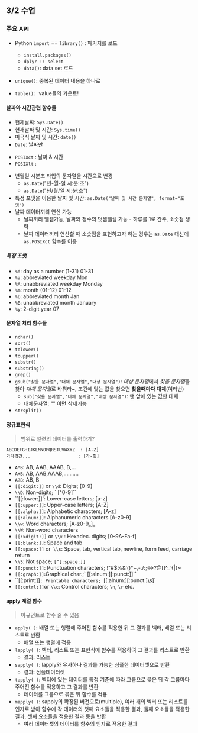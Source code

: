 ## 3/2 수업



### 주요 API

* Python `import` == `library()` : 패키지를 로드
  * `install.packages()`
  * `dplyr :: select`
  * `data()`: data set 로드

* `unique()`: 중복된 데이터 내용을 하나로

* `table(): `value들의 카운트!







#### 날짜와 시간관련 함수들

- 현재날짜: `Sys.Date()`
- 현재날짜 및 시간: `Sys.time()`
- 미국식 날짜 및 시간: `date()`
- `Date`: 날짜만

* `POSIXct` :  날짜 & 시간
* `POSIXlt` : 

- 년월일 시분초 타입의 문자열을 시간으로 변경
  - `as.Date`("년-월-일 시:분:초") 
  - `as.Date`("년/월/일 시:분:초")
- 특정 포맷을 이용한 날짜 및 시간: `as.Date("날짜 및 시간 문자열", format="포맷")`
- 날짜 데이터끼리 연산 가능 
  - 날짜끼리 뺄셈가능, 날짜와 정수의 덧셈뺄셈 가능 - 하루를 1로 간주, 소숫점 생략
  - 날짜 데이터끼리 연산할 때 소숫점을 표현하고자 하는 경우는 `as.Date` 대신에 `as.POSIXct` 함수를 이용



##### 특정 포맷

* `%d`:  day as a number (1-31) 01-31
* `%a`:  abbreviated weekday Mon
* `%A`: unabbreviated weekday Monday
* `%m`: month (01-12) 01-12
* `%b`: abbreviated month Jan
* `%B`: unabbreviated month January
* `%y`: 2-digit year 07





#### 문자열 처리 함수들

* `nchar()`
* `sort()`
* `tolower()`
* `toupper()`
* `substr()`
* `substring()`
* `grep()`
* `gsub("찾을 문자열","대체 문자열","대상 문자열")`: *대상 문자열*에서 *찾을 문자열*을 찾아 *대체 문자열*로 바꿔라~, 조건에 맞는 값을 찾으면 **찾을때마다 대체**(여러번)
  * `sub("찾을 문자열","대체 문자열","대상 문자열")`: 맨 앞에 있는 값만 대체
  * 대체문자열: "" 이면 삭제기능
* `strsplit()`





#### 정규표현식

> 범위로 일련의 데이터를 출력하기?

```
ABCDEFGHIJKLMNOPQRSTUVWXYZ	: [A-Z]
가각갂간...					 : [가-힣]

```

* `A*B`: AB, AAB, AAAB, B,...
* `A+B`: AB, AAB,AAAB,..........
* `A?B`: AB, B
* `[[:digit:]]` or `\\d`: Digits; [0-9]
* `\\D`: Non-digits; ` [^0-9]`` 
* ``[[:lower:]]`: Lower-case letters; [a-z]
* `[[:upper:]]`: Upper-case letters; [A-Z]
* `[[:alpha:]]`: Alphabetic characters; [A-z]
* `[[:alnum:]]`: Alphanumeric characters [A-z0-9]
* `\\w`: Word characters; [A-z0-9_]_
* `\\W`: Non-word characters
* `[[:xdigit:]]` or `\\x` : Hexadec. digits; [0-9A-Fa-f]
* `[[:blank:]]`: Space and tab
* `[[:space:]]` or` \\s`: Space, tab, vertical tab, newline, form feed, carriage return
* `\\S`: Not space; `[^[:space:]]`
* `[[:punct:]]`: Punctuation characters; !"#$%&’()*+,-./:;<=>?@[]^_`{|}~
* `[[:graph:]]`:Graphical char.;` [[:alnum:][:punct:]]`` 
* ``[[:print:]]`: Printable characters; `[[:alnum:][:punct:]\\s]`
* `[[:cntrl:]]`or `\\c`: Control characters; `\n`, `\r` etc.



#### apply 계열 함수

> 아규먼트로 함수 줄 수 있음

* `apply( )`: 배열 또는 행렬에 주어진 함수를 적용한 뒤 그 결과를 벡터, 배열 또는 리스트로 반환 
  * 배열 또는 행렬에 적용 
* `lapply( )`: 벡터, 리스트 또는 표현식에 함수를 적용하여 그 결과를 리스트로 반환 
  * 결과: 리스트 
* `sapply( )`: lapply와 유사하나 결과를 가능한 심플한 데이터셋으로 반환 
  * 결과: 심플데이터셋 
* `tapply( )`: 벡터에 있는 데이터를 특정 기준에 따라 그룹으로 묶은 뒤 각 그룹마다 주어진 함수를 적용하고 그 결과를 반환 
  * 데이터를 그룹으로 묶은 뒤 함수를 적용 
* `mapply( )`: sapply의 확장된 버전으로(multiple), 여러 개의 벡터 또는 리스트를 인자로 받아 함수에 각 데이터의 첫째 요소들을 적용한 결과, 둘째 요소들을 적용한 결과, 셋째 요소들을 적용한 결과 등을 반환 
  * 여러 데이터셋의 데이터를 함수의 인자로 적용한 결과